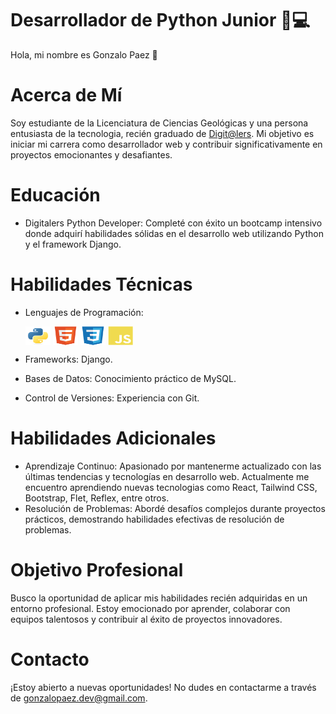 # Desarrollador de Python Junior 🐍💻
Hola, mi nombre es Gonzalo Paez 👋


# Acerca de Mí
Soy estudiante de la Licenciatura de Ciencias Geológicas  y una persona entusiasta de la tecnologia, recién graduado de [Digit@lers](https://institucional.telecom.com.ar/digitalers). Mi objetivo es iniciar mi carrera como desarrollador web y contribuir significativamente en proyectos emocionantes y desafiantes.


# Educación
- Digitalers Python Developer: Completé con éxito un bootcamp intensivo donde adquirí habilidades sólidas en el desarrollo web utilizando Python y el framework Django.


# Habilidades Técnicas
- Lenguajes de Programación:
  
  <div style="display: inline_block">
    <img align="center" alt="Rafa-Python" height="30" width="40" src="https://raw.githubusercontent.com/devicons/devicon/master/icons/python/python-original.svg">
  <img align="center" alt="Rafa-HTML" height="30" width="40" src="https://raw.githubusercontent.com/devicons/devicon/master/icons/html5/html5-original.svg">
  <img align="center" alt="Rafa-CSS" height="30" width="40" src="https://raw.githubusercontent.com/devicons/devicon/master/icons/css3/css3-original.svg">
  <img align="center" alt="Rafa-Js" height="30" width="40" src="https://raw.githubusercontent.com/devicons/devicon/master/icons/javascript/javascript-plain.svg">
  </div>
  
- Frameworks: Django.
- Bases de Datos: Conocimiento práctico de MySQL.
- Control de Versiones: Experiencia con Git.


# Habilidades Adicionales
- Aprendizaje Continuo: Apasionado por mantenerme actualizado con las últimas tendencias y tecnologías en desarrollo web. Actualmente me encuentro aprendiendo nuevas tecnologias como React, Tailwind CSS, Bootstrap, Flet, Reflex, entre otros.
- Resolución de Problemas: Abordé desafíos complejos durante proyectos prácticos, demostrando habilidades efectivas de resolución de problemas.


# Objetivo Profesional
Busco la oportunidad de aplicar mis habilidades recién adquiridas en un entorno profesional. Estoy emocionado por aprender, colaborar con equipos talentosos y contribuir al éxito de proyectos innovadores.


# Contacto
¡Estoy abierto a nuevas oportunidades! No dudes en contactarme a través de gonzalopaez.dev@gmail.com.
